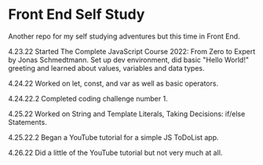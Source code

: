# Front End Self Study
Another repo for my self studying adventures but this time in Front End.

4.23.22 Started The Complete JavaScript Course 2022: From Zero to Expert by Jonas Schmedtmann. Set up dev environment, did basic "Hello World!" greeting and learned about values, variables and data types.

4.24.22 Worked on let, const, and var as well as basic operators.

4.24.22.2 Completed coding challenge number 1.

4.25.22 Worked on String and Template Literals, Taking Decisions: if/else Statements.

4.25.22.2 Began a YouTube tutorial for a simple JS ToDoList app.

4.26.22 Did a little of the YouTube tutorial but not very much at all.

